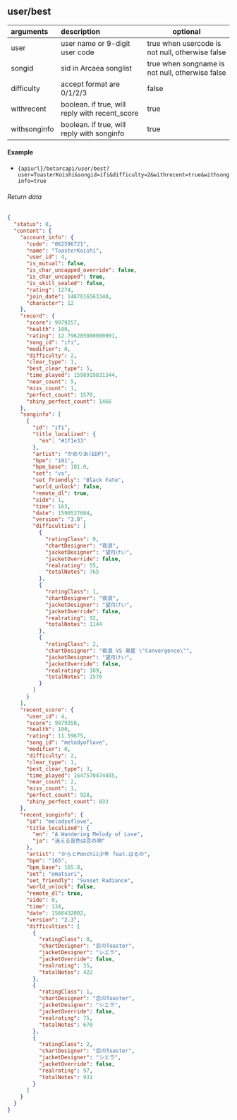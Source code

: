 ## user/best

| arguments    | description                                                                | optional                                        |
|:-------------|:---------------------------------------------------------------------------|-------------------------------------------------|
| user         | user name or 9-digit user code                                             | true when usercode is not null, otherwise false |
| songid       | sid in Arcaea songlist                                                     | true when songname is not null, otherwise false |
| difficulty   | accept format are 0/1/2/3                                                  | false                                           |
| withrecent   | boolean. if true, will reply with recent_score                             | true                                            |
| withsonginfo | boolean. if true, will reply with songinfo                                 | true                                            |

#### Example

+ `{apiurl}/botarcapi/user/best?user=ToasterKoishi&songid=ifi&difficulty=2&withrecent=true&withsonginfo=true`

###### Return data

```json
{
  "status": 0,
  "content": {
    "account_info": {
      "code": "062596721",
      "name": "ToasterKoishi",
      "user_id": 4,
      "is_mutual": false,
      "is_char_uncapped_override": false,
      "is_char_uncapped": true,
      "is_skill_sealed": false,
      "rating": 1274,
      "join_date": 1487816563340,
      "character": 12
    },
    "record": {
      "score": 9979257,
      "health": 100,
      "rating": 12.796285000000001,
      "song_id": "ifi",
      "modifier": 0,
      "difficulty": 2,
      "clear_type": 1,
      "best_clear_type": 5,
      "time_played": 1598919831344,
      "near_count": 5,
      "miss_count": 1,
      "perfect_count": 1570,
      "shiny_perfect_count": 1466
    },
    "songinfo": [
      {
        "id": "ifi",
        "title_localized": {
          "en": "#1f1e33"
        },
        "artist": "かめりあ(EDP)",
        "bpm": "181",
        "bpm_base": 181.0,
        "set": "vs",
        "set_friendly": "Black Fate",
        "world_unlock": false,
        "remote_dl": true,
        "side": 1,
        "time": 163,
        "date": 1590537604,
        "version": "3.0",
        "difficulties": [
          {
            "ratingClass": 0,
            "chartDesigner": "夜浪",
            "jacketDesigner": "望月けい",
            "jacketOverride": false,
            "realrating": 55,
            "totalNotes": 765
          },
          {
            "ratingClass": 1,
            "chartDesigner": "夜浪",
            "jacketDesigner": "望月けい",
            "jacketOverride": false,
            "realrating": 92,
            "totalNotes": 1144
          },
          {
            "ratingClass": 2,
            "chartDesigner": "夜浪 VS 東星 \"Convergence\"",
            "jacketDesigner": "望月けい",
            "jacketOverride": false,
            "realrating": 109,
            "totalNotes": 1576
          }
        ]
      }
    ],
    "recent_score": {
      "user_id": 4,
      "score": 9979350,
      "health": 100,
      "rating": 11.59675,
      "song_id": "melodyoflove",
      "modifier": 0,
      "difficulty": 2,
      "clear_type": 1,
      "best_clear_type": 3,
      "time_played": 1647570474485,
      "near_count": 2,
      "miss_count": 1,
      "perfect_count": 928,
      "shiny_perfect_count": 833
    },
    "recent_songinfo": {
      "id": "melodyoflove",
      "title_localized": {
        "en": "A Wandering Melody of Love",
        "ja": "迷える音色は恋の唄"
      },
      "artist": "からとPαnchii少年 feat.はるの",
      "bpm": "165",
      "bpm_base": 165.0,
      "set": "omatsuri",
      "set_friendly": "Sunset Radiance",
      "world_unlock": false,
      "remote_dl": true,
      "side": 0,
      "time": 134,
      "date": 1566432002,
      "version": "2.3",
      "difficulties": [
        {
          "ratingClass": 0,
          "chartDesigner": "恋のToaster",
          "jacketDesigner": "シエラ",
          "jacketOverride": false,
          "realrating": 35,
          "totalNotes": 422
        },
        {
          "ratingClass": 1,
          "chartDesigner": "恋のToaster",
          "jacketDesigner": "シエラ",
          "jacketOverride": false,
          "realrating": 75,
          "totalNotes": 670
        },
        {
          "ratingClass": 2,
          "chartDesigner": "恋のToaster",
          "jacketDesigner": "シエラ",
          "jacketOverride": false,
          "realrating": 97,
          "totalNotes": 931
        }
      ]
    }
  }
}
```

